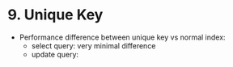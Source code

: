 # 9. Unique Key

- Performance difference between unique key vs normal index:
    - select query: very minimal difference
    - update query: 
